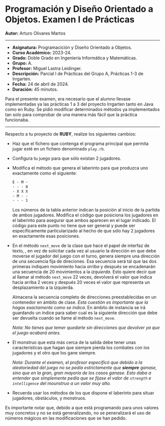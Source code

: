 # Programación y Diseño Orientado a Objetos. Examen I de Prácticas

**Autor:** Arturo Olivares Martos
***

- **Asignatura:** Programacición y Diseño Orientado a Objetos.
- **Curso Académico:** 2023-24.
- **Grado:** Doble Grado en Ingeniería Informática y Matemáticas.
- **Grupo:** A.
- **Profesor:** Miguel Lastra Leidinger.
- **Descripción:** Parcial I de Prácticas del Grupo A, Prácticas 1-3 de Irrgarten.
- **Fecha:** 24 de abril de 2024.
- **Duración:** 45 minutos.

Para el presente examen, era necesario que el alumno llevase implementadas ya las prácticas 1 a 3 del proyecto Irrgarten tanto en Java como en Ruby. Se pidió modificar determinados métodos ya implementados tan solo para comprobar de una manera más fácil que la práctica funcionaba.
***

Respecto a tu proyecto de **RUBY**, realize los siguientes cambios:
- Haz que el fichero que contenga el programa principal que permita jugar esté en un fichero denominado `play.rb`.
- Configura tu juego para que sólo existan 2 jugadores.
- Modifica el método que genera el laberinto para que produzca uno exactamente como el siguiente:

    ```txt
    E - M -
    - - - 0
    - X X X
    - M - -
    - - - 1
    ```

    Los números de la tabla anterior indican la posición al inicio de la partida de ambos jugadores. Modifica el código que posiciona los jugadores en el laberinto para asegurar que ambos aparecen en el lugar indicado. El código para este punto no tiene que ser general y puede ser específicamente particularizado al hecho de que sólo hay 2 jugadores en exactamente esas posiciones.


- En el método `next_move` de la clase que hace el papel de interfaz de texto, , en vez de solicitar cada vez al usuario la dirección en que debe moverse el jugador del juego con el turno, genera siempre una dirección de una secuencia fija de direciones. Esa secuencia será tal que las dos primeras indiquen movimiento hacia *arriba* y después se encadenarán una secuencia de 20 movimientos a la *izquierda*. Esto quiere decir que al llamar al método `next_move` 22 veces, devolverá el valor que indica hacia arriba 2 veces y después 20 veces el valor que representa un desplazamiento a la izquierda.

    Almacena la secuencia completo de direcciones preestablecidas en un contenedor en ámbito de clase. *Esta cuestión es importante que la hagas exactamente como se indica.* En ámbito de instancia se irá guardando un índice para saber cual es la siguiente dirección que debe ser devuelta cuando se llame al método `next_move`.

    *Nota: No tienes que temer quedarte sin direcciones que devolver ya que el juego acabará antes.*

- El monstruo que está más cerca de la salida debe tener unas características que hagan que siempre pierda los combates con los jugadores y el otro que los gane siempre.
    
    *Nota: Durante el examen, el profesor especificó que debido a la aleatoriedad del juego no se pedía estrictamente que **siempre** ganase, sino que en la gran, gran mayoría de los casos ganase. Esto daba a entender que simplemente pedía que se fijase el valor de `strength` e `intelligence` del mounstruo a un valor muy alto.*

- Recuerda usar los métodos de los que dispone el laberinto para situar jugadores, obstáculos, y monstruos.


Es importante notar que, debido a que está programando para unos valores muy concretos y no se está generalizando, no se peneralizará el uso de números mágicos en las modificaciones que se han pedido.